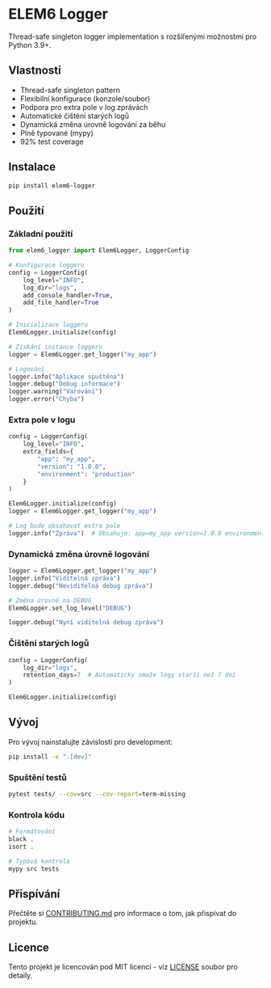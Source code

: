 # ELEM6 Logger

Thread-safe singleton logger implementation s rozšířenými možnostmi pro Python 3.9+.

## Vlastnosti

- Thread-safe singleton pattern
- Flexibilní konfigurace (konzole/soubor)
- Podpora pro extra pole v log zprávách
- Automatické čištění starých logů
- Dynamická změna úrovně logování za běhu
- Plně typované (mypy)
- 92% test coverage

## Instalace

```bash
pip install elem6-logger
```

## Použití

### Základní použití

```python
from elem6_logger import Elem6Logger, LoggerConfig

# Konfigurace loggeru
config = LoggerConfig(
    log_level="INFO",
    log_dir="logs",
    add_console_handler=True,
    add_file_handler=True
)

# Inicializace loggeru
Elem6Logger.initialize(config)

# Získání instance loggeru
logger = Elem6Logger.get_logger("my_app")

# Logování
logger.info("Aplikace spuštěna")
logger.debug("Debug informace")
logger.warning("Varování")
logger.error("Chyba")
```

### Extra pole v logu

```python
config = LoggerConfig(
    log_level="INFO",
    extra_fields={
        "app": "my_app",
        "version": "1.0.0",
        "environment": "production"
    }
)

Elem6Logger.initialize(config)
logger = Elem6Logger.get_logger("my_app")

# Log bude obsahovat extra pole
logger.info("Zpráva")  # Obsahuje: app=my_app version=1.0.0 environment=production
```

### Dynamická změna úrovně logování

```python
logger = Elem6Logger.get_logger("my_app")
logger.info("Viditelná zpráva")
logger.debug("Neviditelná debug zpráva")

# Změna úrovně na DEBUG
Elem6Logger.set_log_level("DEBUG")

logger.debug("Nyní viditelná debug zpráva")
```

### Čištění starých logů

```python
config = LoggerConfig(
    log_dir="logs",
    retention_days=7  # Automaticky smaže logy starší než 7 dní
)

Elem6Logger.initialize(config)
```

## Vývoj

Pro vývoj nainstalujte závislosti pro development:

```bash
pip install -e ".[dev]"
```

### Spuštění testů

```bash
pytest tests/ --cov=src --cov-report=term-missing
```

### Kontrola kódu

```bash
# Formátování
black .
isort .

# Typová kontrola
mypy src tests
```

## Přispívání

Přečtěte si [CONTRIBUTING.md](CONTRIBUTING.md) pro informace o tom, jak přispívat do projektu.

## Licence

Tento projekt je licencován pod MIT licencí - viz [LICENSE](LICENSE) soubor pro detaily.
